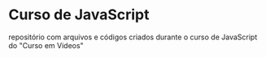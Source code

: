 # Curso de JavaScript
repositório com arquivos e códigos criados durante o curso de JavaScript do "Curso em Videos"